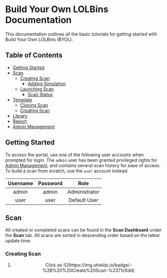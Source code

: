# Build Your Own LOLBins Documentation
This documentation outlines all the basic tutorials for getting started with Build Your Own LOLBins (BYOL).

## Table of Contents
- [Getting Started](#Getting%20Started)
- [Scan](#Scan)
    - [Creating Scan](#Creating%20Scan)
        + [Adding Simulation](#Adding%20Simulation)
    + [Launching Scan](#Launching%20Scan)
        + [Scan Status](#Scan%20Status)
- [Template](#Template)
    - [Cloning Scan](#Cloning%20Scan)
    - [Creating Scan](#Creating%20Scan)
- [Library](#Library)
- [Report](#Report)
- [Admin Management](#Admin%20Management)

## Getting Started
To access the portal, use one of the following user accounts when prompted for login. The `admin` user has been granted privileged rights for [Admin Management](#Admin%20Management), and contains several scan history for ease of access. To build a scan from scratch, use the `user` account instead.

| Username | Password | Role          |
|:--------:|:--------:|:-------------:|
| admin    | admin    | Administrator |
| user     | user     | Default User  |

## Scan
All created or completed scans can be found in the **Scan Dashboard** under the **Scan** tab. All scans are sorted in descending order based on the latest update time.

### Creating Scan
1. <p style="text-align:center;vertical-align:center">Click on ![](https://img.shields.io/badge/-%2B%20%20Create%20Scan-%2371c6dd)</p>